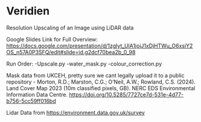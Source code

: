 # Veridien
Resolution Upscaling of an Image using LiDAR data

Google Slides Link for Full Overview:
https://docs.google.com/presentation/d/1zgIyt_UlA1jojJ1xDjHTWu_O6xsiY2OS_n57A0P3SFQ/edit#slide=id.g2dcf70bea2b_0_98


Run Order:
-Upscale.py
-water_mask.py
-colour_correction.py

Mask data from UKCEH, pretty sure we cant legally upload it to a public repository - Morton, R.D.; Marston, C.G.; O’Neil, A.W.; Rowland, C.S. (2024). Land Cover Map 2023 (10m classified pixels, GB). NERC EDS Environmental Information Data Centre. https://doi.org/10.5285/7727ce7d-531e-4d77-b756-5cc59ff016bd

Lidar Data from https://environment.data.gov.uk/survey
